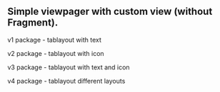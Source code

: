 ## Simple viewpager with custom view (without Fragment).

v1 package - tablayout with text

v2 package - tablayout with icon

v3 package - tablayout with text and icon

v4 package - tablayout different layouts